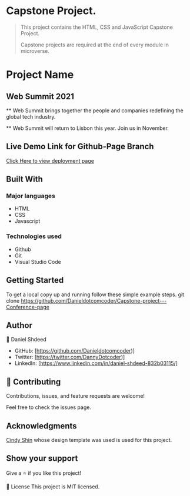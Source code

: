 # Capstone Project.

> This project contains the HTML, CSS and JavaScript Capstone Project.
>
> Capstone projects are required at the end of every module in microverse.

# Project Name
## Web Summit 2021

** Web Summit brings together the people and companies redefining the global tech industry.

** Web Summit will return to Lisbon this year. Join us in November. 

## Live Demo Link for Github-Page Branch

[Click Here to view deployment page](https://danieldotcomcoder.github.io/Capstone-project---Conference-page/)

## Built With
### Major languages
- HTML
- CSS
- Javascript


### Technologies used
- Github
- Git
- Visual Studio Code


## Getting Started
To get a local copy up and running follow these simple example steps.
git clone https://github.com/Danieldotcomcoder/Capstone-project---Conference-page


## Author
👤 Daniel Shdeed

- GitHub: [https://github.com/Danieldotcomcoder)]
- Twitter: [https://twitter.com/DannyDotcoder)]
- LinkedIn: [https://www.linkedin.com/in/daniel-shdeed-832b03115/]

## 🤝 Contributing
Contributions, issues, and feature requests are welcome!

Feel free to check the issues page.

## Acknowledgments

[Cindy Shin](https://www.behance.net/gallery/29845175/CC-Global-Summit-2015) whose design template was used is used for this project.

## Show your support
Give a ⭐️ if you like this project!

📝 License
This project is MIT licensed.
